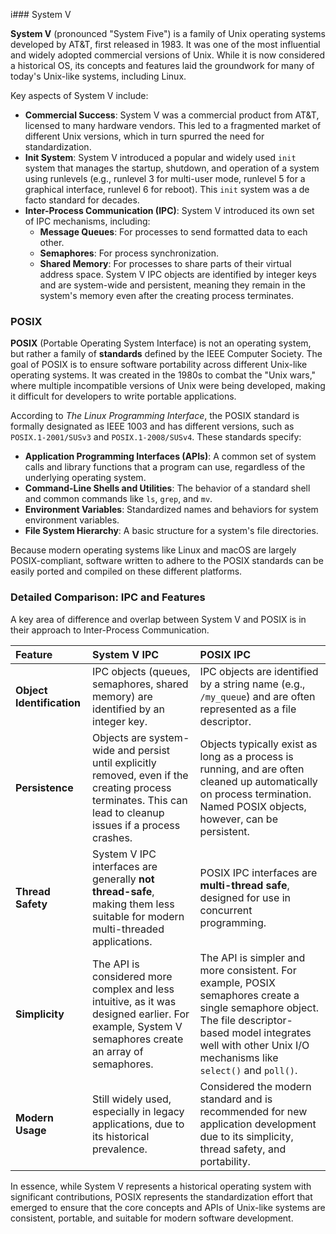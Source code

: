i### System V

**System V** (pronounced "System Five") is a family of Unix operating systems developed by AT&T, first released in 1983. It was one of the most influential and widely adopted commercial versions of Unix. While it is now considered a historical OS, its concepts and features laid the groundwork for many of today's Unix-like systems, including Linux.

Key aspects of System V include:

* **Commercial Success**: System V was a commercial product from AT&T, licensed to many hardware vendors. This led to a fragmented market of different Unix versions, which in turn spurred the need for standardization.
* **Init System**: System V introduced a popular and widely used `init` system that manages the startup, shutdown, and operation of a system using runlevels (e.g., runlevel 3 for multi-user mode, runlevel 5 for a graphical interface, runlevel 6 for reboot). This `init` system was a de facto standard for decades.
* **Inter-Process Communication (IPC)**: System V introduced its own set of IPC mechanisms, including:
    * **Message Queues**: For processes to send formatted data to each other.
    * **Semaphores**: For process synchronization.
    * **Shared Memory**: For processes to share parts of their virtual address space.
    System V IPC objects are identified by integer keys and are system-wide and persistent, meaning they remain in the system's memory even after the creating process terminates.

### POSIX

**POSIX** (Portable Operating System Interface) is not an operating system, but rather a family of **standards** defined by the IEEE Computer Society. The goal of POSIX is to ensure software portability across different Unix-like operating systems. It was created in the 1980s to combat the "Unix wars," where multiple incompatible versions of Unix were being developed, making it difficult for developers to write portable applications.

According to *The Linux Programming Interface*, the POSIX standard is formally designated as IEEE 1003 and has different versions, such as `POSIX.1-2001/SUSv3` and `POSIX.1-2008/SUSv4`. These standards specify:

* **Application Programming Interfaces (APIs)**: A common set of system calls and library functions that a program can use, regardless of the underlying operating system.
* **Command-Line Shells and Utilities**: The behavior of a standard shell and common commands like `ls`, `grep`, and `mv`.
* **Environment Variables**: Standardized names and behaviors for system environment variables.
* **File System Hierarchy**: A basic structure for a system's file directories.

Because modern operating systems like Linux and macOS are largely POSIX-compliant, software written to adhere to the POSIX standards can be easily ported and compiled on these different platforms.

### Detailed Comparison: IPC and Features

A key area of difference and overlap between System V and POSIX is in their approach to Inter-Process Communication.

| Feature | System V IPC | POSIX IPC |
| :--- | :--- | :--- |
| **Object Identification** | IPC objects (queues, semaphores, shared memory) are identified by an integer key. | IPC objects are identified by a string name (e.g., `/my_queue`) and are often represented as a file descriptor. |
| **Persistence** | Objects are system-wide and persist until explicitly removed, even if the creating process terminates. This can lead to cleanup issues if a process crashes. | Objects typically exist as long as a process is running, and are often cleaned up automatically on process termination. Named POSIX objects, however, can be persistent. |
| **Thread Safety** | System V IPC interfaces are generally **not thread-safe**, making them less suitable for modern multi-threaded applications. | POSIX IPC interfaces are **multi-thread safe**, designed for use in concurrent programming. |
| **Simplicity** | The API is considered more complex and less intuitive, as it was designed earlier. For example, System V semaphores create an array of semaphores. | The API is simpler and more consistent. For example, POSIX semaphores create a single semaphore object. The file descriptor-based model integrates well with other Unix I/O mechanisms like `select()` and `poll()`. |
| **Modern Usage** | Still widely used, especially in legacy applications, due to its historical prevalence. | Considered the modern standard and is recommended for new application development due to its simplicity, thread safety, and portability. |

In essence, while System V represents a historical operating system with significant contributions, POSIX represents the standardization effort that emerged to ensure that the core concepts and APIs of Unix-like systems are consistent, portable, and suitable for modern software development.
